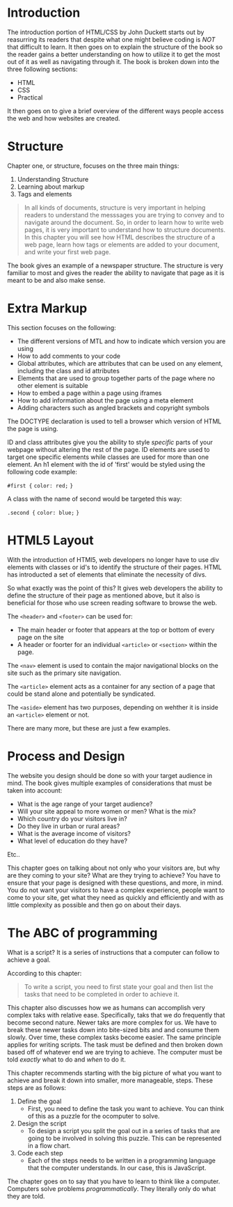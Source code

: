# Introduction

The introduction portion of HTML/CSS by John Duckett starts out by reasurring its readers that despite what one might believe coding is _NOT_ that difficult to learn. It then goes on to explain the structure of the book so the reader gains a better understanding on how to utilize it to get the most out of it as well as navigating through it. The book is broken down into the three following sections:

* HTML
* CSS
* Practical

It then goes on to give a brief overview of the different ways people access the web and how websites are created. 

# Structure

Chapter one, or structure, focuses on the three main things:

1. Understanding Structure
2. Learning about markup
3. Tags and elements

> In all kinds of documents, structure is very important in helping readers to understand the messsages you are trying to convey and to navigate around the document. So, in order to learn how to write web pages, it is very important to understand how to structure documents. In this chapter you will see how HTML describes the structure of a web page, learn how tags or elements are added to your document, and write your first web page.

The book gives an example of a newspaper structure. The structure is very familiar to most and gives the reader the ability to navigate that page as it is meant to be and also make sense. 

# Extra Markup

This section focuses on the following:

* The different versions of MTL and how to indicate which version you are using
* How to add comments to your code
* Global attributes, which are attributes that can be used on any element, including the class and id attributes
* Elements that are used to group together parts of the page where no other element is suitable
* How to embed a page within a page using iframes
* How to add information about the page using a meta element
* Adding characters such as angled brackets and copyright symbols

The DOCTYPE declaration is used to tell a browser which version of HTML the page is using. 

ID and class attributes give you the ability to style _specific_ parts of your webpage without altering the rest of the page. ID elements are used to target one specific elements while classes are used for more than one element. An h1 element with the id of 'first' would be styled using the following code example:

`#first {`
    `color: red;`
`}`

A class with the name of second would be targeted this way:

`.second {`
    `color: blue;`
`}`

# HTML5 Layout

With the introduction of HTMl5, web developers no longer have to use div elements with classes or id's to identify the structure of their pages. HTML has introducted a set of elements that eliminate the necessity of divs.

So what exactly was the point of this? It gives web developers the ability to define the structure of their page as mentioned above, but it also is beneficial for those who use screen reading software to browse the web. 

The `<header>` and `<footer>` can be used for:

* The main header or footer that appears at the top or bottom of every page on the site
* A header or foorter for an individual `<article>` or `<section>` within the page.

The `<nav>` element is used to contain the major navigational blocks on the site such as the primary site navigation.

The `<article>` element acts as a container for any section of a page that could be stand alone and potentially be syndicated.

The `<aside>` element has two purposes, depending on wehther it is inside an `<article>` element or not.

There are many more, but these are just a few examples. 

# Process and Design

The website you design should be done so with your target audience in mind. The book gives multiple examples of considerations that must be taken into account:

* What is the age range of your target audience?
* Will your site appeal to more women or men? What is the mix?
* Which country do your visitors live in?
* Do they live in urban or rural areas?
* What is the average income of visitors?
* What level of education do they have?

Etc..

This chapter goes on talking about not only who your visitors are, but why are they coming to your site? What are they trying to achieve? You have to ensure that your page is designed with these questions, and more, in mind. You do not want your visitors to have a complex experience, people want to come to your site, get what they need as quickly and efficiently and with as little complexity as possible and then go on about their days.

# The ABC of programming

What is a script? It is a series of instructions that a computer can follow to achieve a goal. 

According to this chapter:

> To write a script, you need to first state your goal and then list the tasks that need to be completed in order to achieve it.

This chapter also discusses how we as humans can accomplish very complex taks with relative ease. Specifically, taks that we do frequently that become second nature. Newer taks are more complex for us. We have to break these newer tasks down into bite-sized bits and and consume them slowly. Over time, these complex tasks become easier. The same principle applies for writing scripts. The task must be defined and then broken down based off of whatever end we are trying to achieve. The computer must be told _exactly_ what to do and _when_ to do it. 

This chapter recommends starting with the big picture of what you want to achieve and break it down into smaller, more manageable, steps. These steps are as follows:

1. Define the goal
    * First, you need to define the task you want to achieve. You can think of this as a puzzle for the ocomputer to solve.
2. Design the script
    * To design a script you split the goal out in a series of tasks that are going to be involved in solving this puzzle. This can be represented in a flow chart.
3. Code each step
    * Each of the steps needs to be written in a programming language that the computer understands. In our case, this is JavaScript.

The chapter goes on to say that you have to learn to think like a computer. Computers solve problems _programmatically_. They literally only do what they are told. 